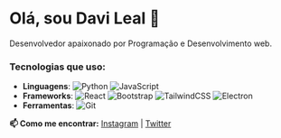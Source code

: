 # Olá, sou Davi Leal 👋
Desenvolvedor apaixonado por Programação e Desenvolvimento web. 

### Tecnologias que uso:
- **Linguagens**: ![Python](https://img.shields.io/badge/Python-white?logo=python) ![JavaScript](https://img.shields.io/badge/JavaScript-white?logo=javascript)
- **Frameworks**: ![React](https://img.shields.io/badge/React-blue?logo=react) ![Bootstrap](https://img.shields.io/badge/Bootstrap-purple?logo=bootstrap) ![TailwindCSS](https://img.shields.io/badge/TailwindCSS-38B2AC?logo=tailwindcss) ![Electron](https://img.shields.io/badge/Electron-47848F?logo=electron)
- **Ferramentas**: ![Git](https://img.shields.io/badge/Git-orange?logo=git)

**📫 Como me encontrar:**
[Instagram](https://www.instagram.com/davileal.dev/) | [Twitter](https://x.com/DaviLealDev)


<!---
LaeLJs/LaeLJs is a ✨ special ✨ repository because its `README.md` (this file) appears on your GitHub profile.
You can click the Preview link to take a look at your changes.
--->
